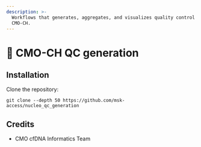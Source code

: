 ```yaml
---
description: >-
  Workflows that generates, aggregates, and visualizes quality control files for
  CMO-CH.
---
```


# 🌸 CMO-CH QC generation

## Installation

Clone the repository:

```
git clone --depth 50 https://github.com/msk-access/nucleo_qc_generation
```

## Credits

* CMO cfDNA Informatics Team
